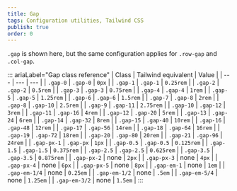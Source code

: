 ```yaml
---
title: Gap 
tags: Configuration utilities, Tailwind CSS
publish: true
order: 0
---
```




`.gap` is shown here, but the same configuration applies for `.row-gap` and `.col-gap`.

::: ariaLabel="Gap class reference"
| Class | Tailwind equivalent | Value |
| --- | --- | --- |
| `.gap-0` | `.gap-0` | `0px` |
| `.gap-1` | `.gap-1` | `0.25rem` |
| `.gap-2` | `.gap-2` | `0.5rem` |
| `.gap-3` | `.gap-3` | `0.75rem` |
| `.gap-4` | `.gap-4` | `1rem` |
| `.gap-5` | `.gap-5` | `1.25rem` |
| `.gap-6` | `.gap-6` | `1.5rem` |
| `.gap-7` | `.gap-8` | `2rem` |
| `.gap-8` | `.gap-10` | `2.5rem` |
| `.gap-9` | `.gap-11` | `2.75rem` |
| `.gap-10` | `.gap-12` | `3rem` |
| `.gap-11` | `.gap-16` | `4rem` |
| `.gap-12` | `.gap-20` | `5rem` |
| `.gap-13` | `.gap-24` | `6rem` |
| `.gap-14` | `.gap-32` | `8rem` |
| `.gap-15` | `.gap-40` | `10rem` |
| `.gap-16` | `.gap-48` | `12rem` |
| `.gap-17` | `.gap-56` | `14rem` |
| `.gap-18` | `.gap-64` | `16rem` |
| `.gap-19` | `.gap-72` | `18rem` |
| `.gap-20` | `.gap-80` | `20rem` |
| `.gap-21` | `.gap-96` | `24rem` |
| `.gap-px-1` | `.gap-px` | `1px` |
| `.gap-0.5` | `.gap-0.5` | `0.125rem` |
| `.gap-1.5` | `.gap-1.5` | `0.375rem` |
| `.gap-2.5` | `.gap-2.5` | `0.625rem` |
| `.gap-3.5` | `.gap-3.5` | `0.875rem` |
| `.gap-px-2` | none | `2px` |
| `.gap-px-3` | none | `4px` |
| `.gap-px-4` | none | `6px` |
| `.gap-px-5` | none | `8px` |
| `.gap-em-1` | none | `1em` |
| `.gap-em-1/4` | none | `0.25em` |
| `.gap-em-1/2` | none | `.5em` |
| `.gap-em-5/4` | none | `1.25em` |
| `.gap-em-3/2` | none | `1.5em` |
:::

